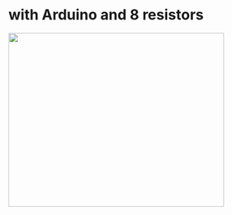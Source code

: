 # with Arduino and 8 resistors #

<a href='http://www.youtube.com/watch?feature=player_embedded&v=ysMUZaUsUp0' target='_blank'><img src='http://img.youtube.com/vi/ysMUZaUsUp0/0.jpg' width='425' height=344 /></a>